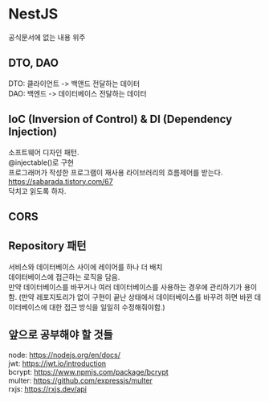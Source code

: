 # NestJS

공식문서에 없는 내용 위주

## DTO, DAO

DTO: 클라이언트 -> 백앤드 전달하는 데이터  
DAO: 백엔드 -> 데이터베이스 전달하는 데이터

## IoC (Inversion of Control) & DI (Dependency Injection)

소프트웨어 디자인 패턴.  
@injectable()로 구현  
프로그래머가 작성한 프로그램이 재사용 라이브러리의 흐름제어를 받는다.  
https://sabarada.tistory.com/67  
닥치고 읽도록 하자.

## CORS

## Repository 패턴

서비스와 데이터베이스 사이에 레이어를 하나 더 배치  
데이터베이스에 접근하는 로직을 담음.  
만약 데이터베이스를 바꾸거나 여러 데이터베이스를 사용하는 경우에 관리하기가 용이함. (만약 레포지토리가 없이 구현이 끝난 상태에서 데이터베이스를 바꾸려 하면 바뀐 데이터베이스에 대한 접근 방식을 일일히 수정해줘야함.)

## 앞으로 공부해야 할 것들

node: https://nodejs.org/en/docs/  
jwt: https://jwt.io/introduction  
bcrypt: https://www.npmjs.com/package/bcrypt  
multer: https://github.com/expressjs/multer  
rxjs: https://rxjs.dev/api
